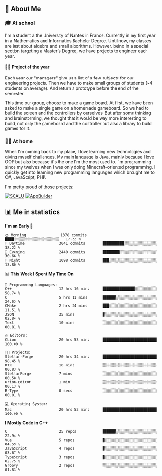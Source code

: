 ## 👀 About Me

### 🎓 At school

I'm a student a the University of Nantes in France. Currently in my first year in a Mathematics and Informatics Bachelor Degree. Until now, my classes are just about algebra and small algorithms. However, being in a special section targeting a Master's Degree, we have projects to engineer each year. 

#### 🔧🔬 Project of the year

Each year our "managers" give us a list of a few subjects for our engineering projects. Then we have to make small groups of students (~4 students on average). And return a prototype before the end of the semester.

This time our group, choose to make a game board. At first, we have been asked to make a single game on a homemade gameboard. So we had to build the screen and the controllers by ourselves. 
But after some thinking and brainstorming, we thought that it would be way more interesting to build, not only the gameboard and the controller but also a library to build games for it.

### 👨‍💻 At home

When I'm coming back to my place, I love learning new technologies and giving myself challenges. My main language is Java, mainly because I love OOP but also because it's the one I'm the most used to. I'm programming since my twelves when I was only doing Minecraft-oriented programming.  I quickly get into learning new programming languages which brought me to C#, JavaScript, PHP. 

I'm pretty proud of those projects:

[![SCALU](https://github-readme-stats.vercel.app/api/pin?username=renardfute&repo=SCALU)](https://github.com/renardfute/scalu)
[![AppBuilder](https://github-readme-stats.vercel.app/api/pin?username=pulsedev2&repo=AppBuilder)](https://github.com/pulsedev2/AppBuilder)

## 📊 Me in statistics
<!--START_SECTION:waka-->
**I'm an Early 🐤** 

```text
🌞 Morning                1378 commits        ████░░░░░░░░░░░░░░░░░░░░░   17.32 % 
🌆 Daytime                3041 commits        ██████████░░░░░░░░░░░░░░░   38.22 % 
🌃 Evening                2440 commits        ████████░░░░░░░░░░░░░░░░░   30.66 % 
🌙 Night                  1098 commits        ███░░░░░░░░░░░░░░░░░░░░░░   13.80 % 
```


📊 **This Week I Spent My Time On** 

```text
💬 Programming Languages: 
C++                      12 hrs 16 mins      ███████████████░░░░░░░░░░   58.74 % 
C                        5 hrs 11 mins       ██████░░░░░░░░░░░░░░░░░░░   24.83 % 
CMake                    2 hrs 24 mins       ███░░░░░░░░░░░░░░░░░░░░░░   11.51 % 
JSON                     35 mins             █░░░░░░░░░░░░░░░░░░░░░░░░   02.84 % 
Text                     10 mins             ░░░░░░░░░░░░░░░░░░░░░░░░░   00.81 % 

🔥 Editors: 
CLion                    20 hrs 53 mins      █████████████████████████   100.00 % 

🐱‍💻 Projects: 
Stellar-Forge            20 hrs 34 mins      █████████████████████████   98.45 % 
RTX                      10 mins             ░░░░░░░░░░░░░░░░░░░░░░░░░   00.83 % 
StellarForge             7 mins              ░░░░░░░░░░░░░░░░░░░░░░░░░   00.58 % 
Orion-Editor             1 min               ░░░░░░░░░░░░░░░░░░░░░░░░░   00.13 % 
R-Type                   0 secs              ░░░░░░░░░░░░░░░░░░░░░░░░░   00.01 % 

💻 Operating System: 
Mac                      20 hrs 53 mins      █████████████████████████   100.00 % 
```

**I Mostly Code in C++** 

```text
C                        25 repos            ██████░░░░░░░░░░░░░░░░░░░   22.94 % 
Vue                      5 repos             █░░░░░░░░░░░░░░░░░░░░░░░░   04.59 % 
JavaScript               4 repos             █░░░░░░░░░░░░░░░░░░░░░░░░   03.67 % 
TypeScript               3 repos             █░░░░░░░░░░░░░░░░░░░░░░░░   02.75 % 
Groovy                   2 repos             ░░░░░░░░░░░░░░░░░░░░░░░░░   01.83 % 
```




<!--END_SECTION:waka-->
